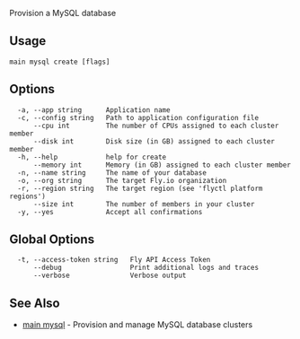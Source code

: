 Provision a MySQL database


## Usage
~~~
main mysql create [flags]
~~~

## Options

~~~
  -a, --app string      Application name
  -c, --config string   Path to application configuration file
      --cpu int         The number of CPUs assigned to each cluster member
      --disk int        Disk size (in GB) assigned to each cluster member
  -h, --help            help for create
      --memory int      Memory (in GB) assigned to each cluster member
  -n, --name string     The name of your database
  -o, --org string      The target Fly.io organization
  -r, --region string   The target region (see 'flyctl platform regions')
      --size int        The number of members in your cluster
  -y, --yes             Accept all confirmations
~~~

## Global Options

~~~
  -t, --access-token string   Fly API Access Token
      --debug                 Print additional logs and traces
      --verbose               Verbose output
~~~

## See Also

* [main mysql](/docs/flyctl/main-mysql/)	 - Provision and manage MySQL database clusters

